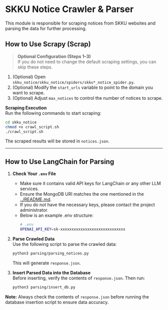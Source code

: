 # SKKU Notice Crawler & Parser

This module is responsible for scraping notices from SKKU websites and parsing the data for further processing.

## How to Use Scrapy (Scrap)

> **Optional Configuration (Steps 1–3)**  
> If you do not need to change the default scraping settings, you can skip these steps.

1. (Optional) Open `skku_notice/skku_notice/spiders/skku*_notice_spider.py`.  
2. (Optional) Modify the `start_urls` variable to point to the domain you want to scrape.  
3. (Optional) Adjust `max_notices` to control the number of notices to scrape.

**Scraping Execution**  
Run the following commands to start scraping:
```bash
cd skku_notice
chmod +x crawl_script.sh
./crawl_script.sh
```
The scraped results will be stored in `notices.json`.

---

## How to Use LangChain for Parsing

1. **Check Your `.env` File**  
   - Make sure it contains valid API keys for LangChain or any other LLM services.  
   - Ensure the MongoDB URI matches the one mentioned in the [../README.md](../README.md).
   - If you do not have the necessary keys, please contact the project administrator.
   - Below is an example .env structure:
     ```bash
     # .env
     OPENAI_API_KEY=sk-xxxxxxxxxxxxxxxxxxxxxxxxxxxxx
     ```

2. **Parse Crawled Data**  
   Use the following script to parse the crawled data:
   ```bash
   python3 parsing/parsing_notices.py
   ```
   This will generate `response.json`.

3. **Insert Parsed Data into the Database**  
   Before inserting, verify the contents of `response.json`. Then run:
   ```bash
   python3 parsing/insert_db.py
   ```

**Note:** Always check the contents of `response.json` before running the database insertion script to ensure data accuracy.
